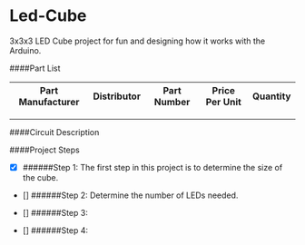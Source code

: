 Led-Cube
========

3x3x3 LED Cube project for fun and designing how it works with the Arduino.

####Part List

| Part Manufacturer | Distributor | Part Number | Price Per Unit | Quantity |
| ----------------- | ----------- | ----------- | -------------- | -------- |

-----------------------------------------------------------------------------


####Circuit Description

####Project Steps
- [x] ######Step 1:
The first step in this project is to determine the size of the cube.

- [] ######Step 2:
Determine the number of LEDs needed.

- [] ######Step 3:

- [] ######Step 4:
